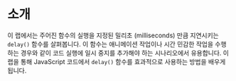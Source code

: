 # 소개

이 랩에서는 주어진 함수의 실행을 지정된 밀리초 (milliseconds) 만큼 지연시키는 `delay()` 함수를 살펴봅니다. 이 함수는 애니메이션 작업이나 시간 민감한 작업을 수행하는 경우와 같이 코드 실행에 일시 중지를 추가해야 하는 시나리오에서 유용합니다. 이 랩을 통해 JavaScript 코드에서 `delay()` 함수를 효과적으로 사용하는 방법을 배우게 됩니다.
